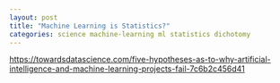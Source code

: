 ```yaml
---
layout: post
title: "Machine Learning is Statistics?"
categories: science machine-learning ml statistics dichotomy
---
```


https://towardsdatascience.com/five-hypotheses-as-to-why-artificial-intelligence-and-machine-learning-projects-fail-7c6b2c456d41